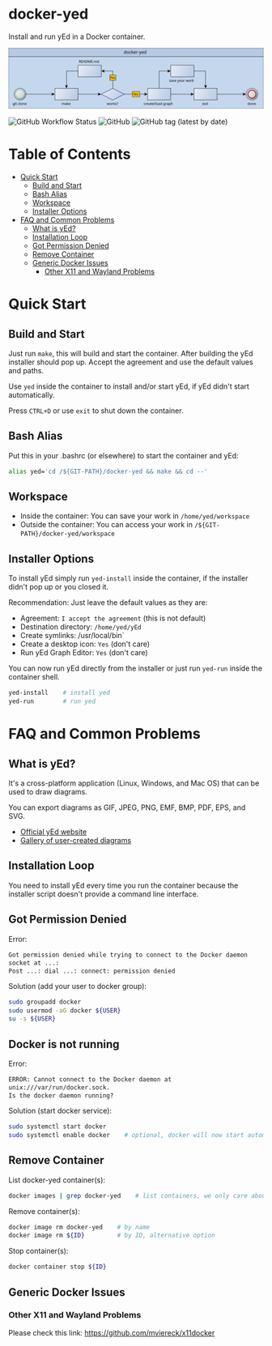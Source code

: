# docker-yed

Install and run yEd in a Docker container.

![Banner](res/banner.svg)

![GitHub Workflow Status](https://img.shields.io/github/actions/workflow/status/alexazon/docker-yed/build.yml)
![GitHub](https://img.shields.io/github/license/alexazon/docker-yed)
![GitHub tag (latest by date)](https://img.shields.io/github/v/tag/alexazon/docker-yed)

# Table of Contents

- [Quick Start](#quick-start)
  - [Build and Start](#build-and-start)
  - [Bash Alias](#bash-alias)
  - [Workspace](#workspace)
  - [Installer Options](#using-yed)
- [FAQ and Common Problems](#faq-and-common-problems)
  - [What is yEd?](#what-is-yed)
  - [Installation Loop](#installation-loop)
  - [Got Permission Denied](#got-permission-denied)
  - [Remove Container](#remove-container)
  - [Generic Docker Issues](#generic-docker-issues)
    - [Other X11 and Wayland Problems](#other-x11-and-wayland-problems)

# Quick Start

## Build and Start

Just run `make`, this will build and start the container.
After building the yEd installer should pop up.
Accept the agreement and use the default values and paths.

Use `yed` inside the container to install and/or start yEd, if yEd didn't start automatically.

Press `CTRL+D` or use `exit` to shut down the container.

## Bash Alias

Put this in your .bashrc (or elsewhere) to start the container and yEd:

```bash
alias yed='cd /${GIT-PATH}/docker-yed && make && cd --'
```

## Workspace

- Inside the container: You can save your work in `/home/yed/workspace`
- Outside the container: You can access your work in `/${GIT-PATH}/docker-yed/workspace`

## Installer Options

To install yEd simply run `yed-install` inside the container, if the installer didn't pop up or you closed it.

Recommendation: Just leave the default values as they are:

- Agreement: `I accept the agreement` (this is not default)
- Destination directory: `/home/yed/yEd`
- Create symlinks: /usr/local/bin`
- Create a desktop icon: `Yes` (don't care)
- Run yEd Graph Editor: `Yes` (don't care)

You can now run yEd directly from the installer or just run `yed-run` inside the container shell.

```bash
yed-install    # install yed
yed-run        # run yed
```

# FAQ and Common Problems

## What is yEd?

It's a cross-platform application (Linux, Windows, and Mac OS) that can be used to draw diagrams.

You can export diagrams as GIF, JPEG, PNG, EMF, BMP, PDF, EPS, and SVG.

- [Official yEd website](https://www.yworks.com/products/yed)
- [Gallery of user-created diagrams](https://www.yworks.com/products/yed/gallery)

## Installation Loop

You need to install yEd every time you run the container because the installer script doesn't provide a command line interface.

## Got Permission Denied

Error:

```
Got permission denied while trying to connect to the Docker daemon socket at ...:
Post ...: dial ...: connect: permission denied
```

Solution (add your user to docker group):

```bash
sudo groupadd docker
sudo usermod -aG docker ${USER}
su -s ${USER}
```

## Docker is not running

Error:

```
ERROR: Cannot connect to the Docker daemon at unix:///var/run/docker.sock.
Is the docker daemon running?
```

Solution (start docker service):

```bash
sudo systemctl start docker
sudo systemctl enable docker    # optional, docker will now start automatically
```

## Remove Container

List docker-yed container(s):

```bash
docker images | grep docker-yed    # list containers, we only care about docker-yed container(s)
```

Remove container(s):

```bash
docker image rm docker-yed    # by name
docker image rm ${ID}         # by ID, alternative option
```

Stop container(s):

```bash
docker container stop ${ID}
```

## Generic Docker Issues

### Other X11 and Wayland Problems

Please check this link: https://github.com/mviereck/x11docker
